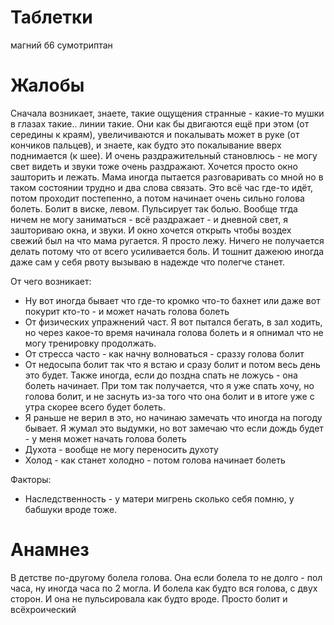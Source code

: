 # Таблетки

магний б6
сумотриптан

# Жалобы

Сначала возникает, знаете, такие ощущения странные - какие-то мушки в глазах такие.. линии такие. Они как бы двигаются ещё при этом (от середины к краям), увеличиваются и покалывать может в руке (от кончиков пальцев), и знаете, как будто это покалывание вверх поднимается (к шее). И очень раздражительный становлюсь - не могу свет видеть и звуки тоже очень раздражают. Хочется просто окно зашторить и лежать. Мама иногда пытается разговаривать со мной но в таком состоянии трудно и два слова связать. Это всё час где-то идёт, потом проходит постепенно, а потом начинает очень сильно голова болеть. Болит в виске, левом. Пульсирует так болью. Вообще тгда ничем не могу заниматься - всё раздражает - и дневной свет, я зашториваю окна, и звуки. И окно хочется открыть чтобы воздех свежий был на что мама ругается. Я просто лежу. Ничего  не получается делать потому что от всего усиливается боль. И тошнит дажеюю иногда даже сам у себя рвоту вызываю в надежде что полегче станет.

От чего возникает:
- Ну вот иногда бывает что где-то кромко что-то бахнет или даже вот покурит кто-то - и может начать голова болеть
- От физических упражнений част. Я вот пытался бегать, в зал ходить, но через какое-то время начинала голова болеть и я опнимал что не могу тренировку продолжать.
- От стресса часто - как начну волноваться - сраззу голова болит
- От недосыпа болит так что я встаю и сразу болит и потом весь день это будет. Также иногда, если до поздна спать не ложусь - она болеть начинает. При том так получается, что я уже спать хочу, но голова болит, и не заснуть из-за того что она болит и в итоге уже с утра скорее всего будет болеть.
- Я раньше не верил в это, но начинаю замечать что иногда на погоду бывает. Я жумал это выдумки, но вот замечаю что если дождь будет - у меня может начать голова болеть
- Духота - вообще не могу переносить духоту
- Холод - как станет холодно - потом голова начинает болеть

Факторы:
- Наследственность - у матери мигрень сколько себя помню, у бабшуки вроде тоже.

# Анамнез

В детстве по-другому болела голова. Она если болела то не долго - пол часа, ну иногда часа по 2 могла. И болела как будто вся голова, с двух сторон. И она не пульсировала как будто вроде. Просто болит и всёхроический 